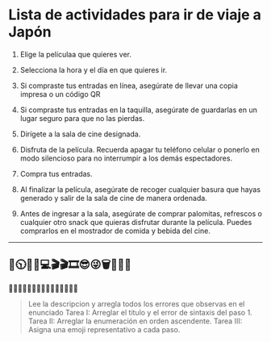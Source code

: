 # Lista de actividades para ir de viaje a Japón

1. Elige la películaa que quieres ver.

2. Selecciona la hora y el día en que quieres ir.

3. Si compraste tus entradas en línea, asegúrate de llevar una copia impresa o un código QR

4. Si compraste tus entradas en la taquilla, asegúrate de guardarlas en un lugar seguro para que no las pierdas.

5. Dirígete a la sala de cine designada.

6. Disfruta de la película. Recuerda apagar tu teléfono celular o ponerlo en modo silencioso para no interrumpir a los demás espectadores.

7. Compra tus entradas.

8. Al finalizar la película, asegúrate de recoger cualquier basura que hayas generado y salir de la sala de cine de manera ordenada.

9. Antes de ingresar a la sala, asegúrate de comprar palomitas, refrescos o cualquier otro snack que quieras disfrutar durante la película. Puedes comprarlos en el mostrador de comida y bebida del cine.

---

## 🎥🕥🏪🎫💻🎬🎬🎞️😎😜🗑️🤩🍿🥤

🎉🎉🎉🎉🎉🎉🎉🎉🎉🎉🎉🎉🎉🎉🎉

> Lee la descripcion y arregla todos los errores que observas en el enunciado
> Tarea I: Arreglar el titulo y el error de sintaxis del paso 1.
> Tarea II: Arreglar la enumeración en orden ascendente.
> Tarea III: Asigna una emoji representativo a cada paso.
